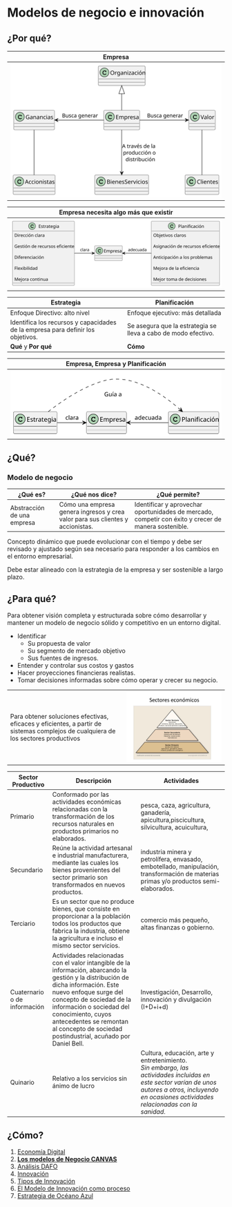 # Modelos de negocio e innovación

## ¿Por qué?

<div align=center>

|Empresa|
:-:|
![](/out/puml.source/empresa/empresa.svg)|

</div>

<div align=center>

|Empresa necesita algo más que existir|
:-:|
![](/out/puml.source/empresaEstrategiaPlanificacion/empresaEstrategiaPlanificacion.svg)|

</div>

|Estrategia|Planificación
-|-
Enfoque Directivo: alto nivel|Enfoque ejecutivo: más detallada
Identifica los recursos y capacidades de la empresa para definir los objetivos.|Se asegura que la estrategia se lleva a cabo de modo efectivo.
**Qué** y **Por qué**|**Cómo**

<div align=center>

|Empresa, Empresa y Planificación|
:-:|
![](/out/puml.source/empresaEstrategiaPlanificacion2/empresaEstrategiaPlanificacion2.svg)|

</div>

## ¿Qué?

### Modelo de negocio

¿Qué es?|¿Qué nos dice?|¿Qué permite?
-|-|-
Abstracción de una empresa|Cómo una empresa genera ingresos y crea valor para sus clientes y accionistas.|Identificar y aprovechar oportunidades de mercado, competir con éxito y crecer de manera sostenible.

Concepto dinámico que puede evolucionar con el tiempo y debe ser revisado y ajustado según sea necesario para responder a los cambios en el entorno empresarial. 

Debe estar alineado con la estrategia de la empresa y ser sostenible a largo plazo.

## ¿Para qué?

Para obtener visión completa y estructurada sobre cómo desarrollar y mantener un modelo de negocio sólido y competitivo en un entorno digital.

- Identificar
    - Su propuesta de valor
    - Su segmento de mercado objetivo 
    - Sus fuentes de ingresos. 
- Entender y controlar sus costos y gastos
- Hacer proyecciones financieras realistas. 
- Tomar decisiones informadas sobre cómo operar y crecer su negocio.

|||
-|-
Para obtener soluciones efectivas, eficaces y eficientes, a partir de sistemas complejos de cualquiera de los sectores productivos|![](/images/sectoresEconomicos.jpeg)

Sector Productivo|Descripción|Actividades
-|-|-
Primario|Conformado por las actividades económicas relacionadas con la transformación de los recursos naturales en productos primarios no elaborados.|pesca, caza, agricultura, ganadería, apicultura,piscicultura, silvicultura, acuicultura,
Secundario|Reúne la actividad artesanal e industrial manufacturera, mediante las cuales los bienes provenientes del sector primario son transformados en nuevos productos.|industria minera y petrolífera, envasado, embotellado, manipulación, transformación de materias primas y/o productos semi-elaborados.
Terciario|Es un sector que no produce bienes, que consiste en proporcionar a la población todos los productos que fabrica la industria, obtiene la agricultura e incluso el mismo sector servicios.|comercio más pequeño, altas finanzas o gobierno.
Cuaternario o de información|Actividades relacionadas con el valor intangible de la información, abarcando la gestión y la distribución de dicha información. Este nuevo enfoque surge del concepto de sociedad de la información o sociedad del conocimiento, cuyos antecedentes se remontan al concepto de sociedad postindustrial, acuñado por Daniel Bell.|Investigación, Desarrollo, innovación y divulgación (I+D+i+d)
Quinario|Relativo a los servicios sin ánimo de lucro|Cultura, educación, arte y entretenimiento.<br />*Sin embargo, las actividades incluidas en este sector varían de unos autores a otros, incluyendo en ocasiones actividades relacionadas con la sanidad*.



## ¿Cómo?

1. [Economía Digital](t01-01-economiaDigital.md)
1. **[Los modelos de Negocio CANVAS](t01-02-modeloNegocioCANVAS.md)**
1. [Análisis DAFO](t01-03-analisisDAFO.md)
1. [Innovación](t01-04-innovacion.md)
1. [Tipos de Innovación](t01-05-tipoInnovacion.md)
1. [El Modelo de Innovación como proceso](t01-06-modeloInnovacionProceso.md)
1. [Estrategia de Océano Azul](t01-07-oceanoAzul.md)
